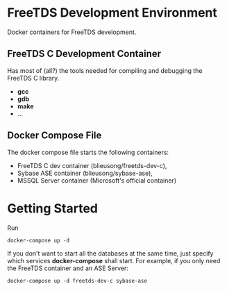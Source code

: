 # FreeTDS Development Environment
Docker containers for FreeTDS development.

## FreeTDS C Development Container
Has most of (all?) the tools needed for compiling and debugging the FreeTDS C library.
- **gcc**
- **gdb**
- **make**
- ...

## Docker Compose File
The docker compose file starts the following containers:
- FreeTDS C dev container (blieusong/freetds-dev-c),
- Sybase ASE container (blieusong/sybase-ase),
- MSSQL Server container (Microsoft's official container)

# Getting Started
Run
```
docker-compose up -d
```

If you don't want to start all the databases at the same time, just specify which services **docker-compose** shall start. For example, if you only need the FreeTDS container and an ASE Server:
```
docker-compose up -d freetds-dev-c sybase-ase
